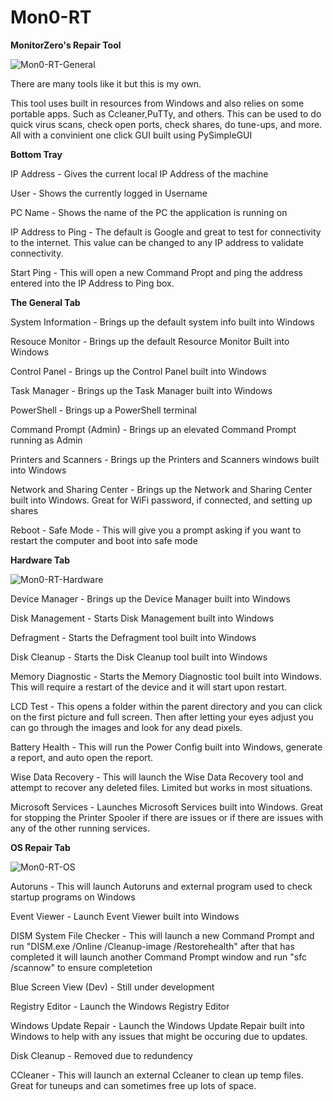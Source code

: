 # Mon0-RT
<strong>MonitorZero's Repair Tool</strong>

![Mon0-RT-General](https://user-images.githubusercontent.com/84548743/157490948-b5834a79-bc28-418b-b55f-0cb500ab5207.PNG)

There are many tools like it but this is my own.

This tool uses built in resources from Windows and also relies on some portable apps. Such as Ccleaner,PuTTy, and others. This can be used to do quick virus scans, check open ports, check shares, do tune-ups, and more. All with a convinient one click GUI built using PySimpleGUI


<b>Bottom Tray</b>

IP Address - Gives the current local IP Address of the machine

User - Shows the currently logged in Username

PC Name - Shows the name of the PC the application is running on

IP Address to Ping - The default is Google and great to test for connectivity to the internet. This value can be changed to any IP address to validate connectivity.

Start Ping - This will open a new Command Propt and ping the address entered into the IP Address to Ping box.


<b>The General Tab</b>

System Information - Brings up the default system info built into Windows

Resouce Monitor - Brings up the default Resource Monitor Built into Windows

Control Panel - Brings up the Control Panel built into Windows

Task Manager - Brings up the Task Manager built into Windows

PowerShell - Brings up a PowerShell terminal

Command Prompt (Admin) - Brings up an elevated Command Prompt running as Admin

Printers and Scanners - Brings up the Printers and Scanners windows built into Windows

Network and Sharing Center - Brings up the Network and Sharing Center built into Windows. Great for WiFi password, if connected, and setting up shares

Reboot - Safe Mode - This will give you a prompt asking if you want to restart the computer and boot into safe mode


<b>Hardware Tab</b>

![Mon0-RT-Hardware](https://user-images.githubusercontent.com/84548743/157502417-6af9f785-ec4f-4ddb-84aa-459d131e9cc5.PNG)

Device Manager - Brings up the Device Manager built into Windows

Disk Management - Starts Disk Management built into Windows

Defragment - Starts the Defragment tool built into Windows

Disk Cleanup - Starts the Disk Cleanup tool built into Windows

Memory Diagnostic - Starts the Memory Diagnostic tool built into Windows. This will require a restart of the device and it will start upon restart.

LCD Test - This opens a folder within the parent directory and you can click on the first picture and full screen. Then after letting your eyes adjust you can go through the images and look for any dead pixels.

Battery Health - This will run the Power Config built into Windows, generate a report, and auto open the report.

Wise Data Recovery - This will launch the Wise Data Recovery tool and attempt to recover any deleted files. Limited but works in most situations.

Microsoft Services - Launches Microsoft Services built into Windows. Great for stopping the Printer Spooler if there are issues or if there are issues with any of the other running services.


<b>OS Repair Tab</b>

![Mon0-RT-OS](https://user-images.githubusercontent.com/84548743/157503566-5d19d060-be3e-49b4-ac23-7d133ef23e2a.PNG)

Autoruns - This will launch Autoruns and external program used to check startup programs on Windows

Event Viewer - Launch Event Viewer built into Windows

DISM System File Checker - This will launch a new Command Prompt and run "DISM.exe /Online /Cleanup-image /Restorehealth" after that has completed it will launch another Command Prompt window and run "sfc /scannow" to ensure completetion 

Blue Screen View (Dev) - Still under development

Registry Editor - Launch the Windows Registry Editor

Windows Update Repair - Launch the Windows Update Repair built into Windows to help with any issues that might be occuring due to updates.

Disk Cleanup - Removed due to redundency

CCleaner - This will launch an external Ccleaner to clean up temp files. Great for tuneups and can sometimes free up lots of space.

